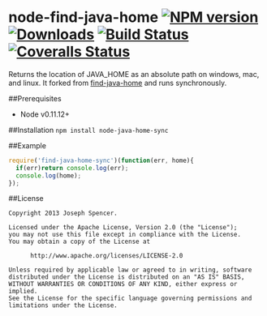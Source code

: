 # node-find-java-home [![NPM version][npm-image]][npm-url] [![Downloads][downloads-image]][npm-url] [![Build Status][travis-image]][travis-url] [![Coveralls Status][coveralls-image]][coveralls-url]

Returns the location of JAVA_HOME as an absolute path on windows, mac, and
linux.  It forked from [find-java-home](https://github.com/jsdevel/node-find-java-home) and runs synchronously.

##Prerequisites
* Node v0.11.12+

##Installation
`npm install node-java-home-sync`

##Example
````javascript
require('find-java-home-sync')(function(err, home){
  if(err)return console.log(err);
  console.log(home);
});
````

##License
````
Copyright 2013 Joseph Spencer.

Licensed under the Apache License, Version 2.0 (the "License");
you may not use this file except in compliance with the License.
You may obtain a copy of the License at

      http://www.apache.org/licenses/LICENSE-2.0

Unless required by applicable law or agreed to in writing, software
distributed under the License is distributed on an "AS IS" BASIS,
WITHOUT WARRANTIES OR CONDITIONS OF ANY KIND, either express or implied.
See the License for the specific language governing permissions and
limitations under the License.
````

[downloads-image]: http://img.shields.io/npm/dm/find-java-home-sync.svg
[npm-url]: https://npmjs.org/package/find-java-home-sync
[npm-image]: http://img.shields.io/npm/v/find-java-home.svg

[travis-url]: https://travis-ci.org/lazyjin/node-find-java-home-sync
[travis-image]: https://travis-ci.org/lazyjin/node-find-java-home-sync.svg?branch=master

[coveralls-url]: https://coveralls.io/github/lazyjin/node-find-java-home-sync?branch=master
[coveralls-image]: https://coveralls.io/repos/github/lazyjin/node-find-java-home-sync/badge.svg?branch=master
